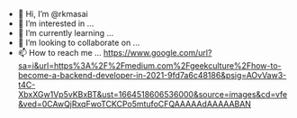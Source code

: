 - 👋 Hi, I’m @rkmasai
- 👀 I’m interested in ...
- 🌱 I’m currently learning ...
- 💞️ I’m looking to collaborate on ...
- 📫 How to reach me ...
https://www.google.com/url?sa=i&url=https%3A%2F%2Fmedium.com%2Fgeekculture%2Fhow-to-become-a-backend-developer-in-2021-9fd7a6c48186&psig=AOvVaw3-t4C-XbxXGw1Vp5vKBxBT&ust=1664518606536000&source=images&cd=vfe&ved=0CAwQjRxqFwoTCKCPo5mtufoCFQAAAAAdAAAAABAN
<!---
rkmasai/rkmasai is a ✨ special ✨ repository because its `README.md` (this file) appears on your GitHub profile.
You can click the Preview link to take a look at your changes.
--->
